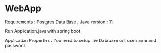 # WebApp
Requirements : Postgres Data Base , Java version : 11 

Run Application.java with spring boot 

Application Properties : You need to setup the Database url, username and password

